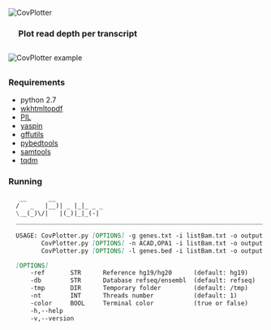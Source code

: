 ![CovPlotter](http://163.172.45.124/uploads/logo.png?)


### &nbsp;&nbsp;&nbsp;&nbsp;&nbsp;Plot read depth per transcript


##

![CovPlotter example](http://163.172.45.124/uploads/CovPlotter_example.png)

##

### Requirements
- python 2.7<br/>
- [wkhtmltopdf](https://github.com/wkhtmltopdf/wkhtmltopdf)<br/>
- [PIL](http://pythonware.com/products/pil)<br/>
- [yaspin](https://github.com/pavdmyt/yaspin)<br/>
- [gffutils](https://github.com/daler/gffutils)<br/>
- [pybedtools](https://github.com/daler/pybedtools)<br/>
- [samtools](https://github.com/samtools/samtools)<br/>
- [tqdm](https://github.com/tqdm/tqdm)<br/>


### Running
```markdown
   __      __              
  /   _   |__)| _ |_|_ _ _ 
  \__(_)\/|   |(_)|_|_(-|  
  ____________________________________________________________________

  USAGE: CovPlotter.py [OPTIONS] -g genes.txt -i listBam.txt -o output
         CovPlotter.py [OPTIONS] -n ACAD,OPA1 -i listBam.txt -o output
         CovPlotter.py [OPTIONS] -l genes.bed -i listBam.txt -o output

  [OPTIONS]
      -ref       STR      Reference hg19/hg20      (default: hg19)
      -db        STR      Database refseq/ensembl  (default: refseq)
      -tmp       DIR      Temporary folder         (default: /tmp)
      -nt        INT      Threads number           (default: 1)
      -color     BOOL     Terminal color           (true or false)
      -h,--help
      -v,--version
```